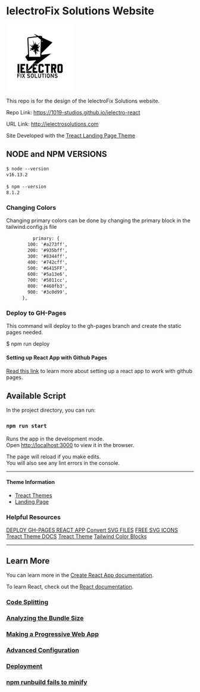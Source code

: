 # IelectroFix Solutions Website 
![](public/ielectro-favicon-package/apple-touch-icon.png)

 This repo is for the design of the IelectroFix Solutions website. 
 
 Repo Link: https://1019-studios.github.io/ielectro-react

URL Link: http://ielectrosolutions.com

Site Developed with the [Treact Landing Page Theme](https://treact.owaiskhan.me/) 

## NODE and NPM VERSIONS 
```
$ node --version
v16.13.2

$ npm --version
8.1.2
```

### Changing Colors 
Changing primary colors can be done by changing the primary block in the tailwind.config.js file 

```
          primary: {
        100: '#a273ff',
        200: '#935bff',
        300: '#8344ff',
        400: '#742cff',
        500: '#6415FF',
        600: '#5a13e6',
        700: '#5011cc',
        800: '#460fb3',
        900: '#3c0d99',
      },
```

### Deploy to GH-Pages 
This command will deploy to the gh-pages branch and create the static pages needed.

$ npm run deploy 

#### Setting up React App with Github Pages 
[Read this link](https://github.com/tmeralus/react-gh-pages) to learn more about setting up a react
app to work with github pages. 

## Available Script

In the project directory, you can run:

### `npm run start`

Runs the app in the development mode.<br />
Open [http://localhost:3000](http://localhost:3000) to view it in the browser.

The page will reload if you make edits.<br />
You will also see any lint errors in the console.
 
---

#### Theme Information 
* [Treact Themes](https://treact.owaiskhan.me/)
* [Landing Page](https://treact.owaiskhan.me/components/landingPages/HostingCloudLandingPage)

### Helpful Resources 
[DEPLOY GH-PAGES REACT APP](https://github.com/gitname/react-gh-pages)
[Convert SVG FILES](https://svgcreator.com/download/)
[FREE SVG ICONS](https://www.svgrepo.com/vectors/instagram/)
[Treact Theme DOCS](https://owaiskhan.me/post/free-tailwindcss-react-ui-kit)
[Treact Theme](https://treact.owaiskhan.me/)
[Tailwind Color Blocks](https://tailwindcolor.com/)

---
## Learn More

You can learn more in the [Create React App documentation](https://facebook.github.io/create-react-app/docs/getting-started).

To learn React, check out the [React documentation](https://reactjs.org/).

### [Code Splitting](https://facebook.github.io/create-react-app/docs/code-splitting)

### [Analyzing the Bundle Size](https://facebook.github.io/create-react-app/docs/analyzing-the-bundle-size)

### [Making a Progressive Web App](https://facebook.github.io/create-react-app/docs/making-a-progressive-web-app)

### [Advanced Configuration](https://facebook.github.io/create-react-app/docs/advanced-configuration)
 
### [Deployment](https://facebook.github.io/create-react-app/docs/deployment)
 
### [npm runbuild fails to minify](https://facebook.github.io/create-react-app/docs/troubleshooting#npm-run-build-fails-to-minify)
